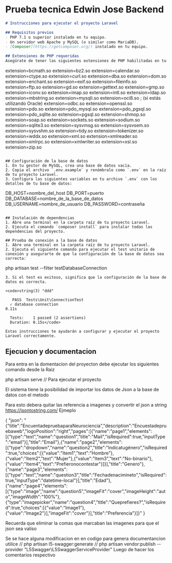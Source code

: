 <h1>Prueba tecnica Edwin Jose Backend</h1>

```markdown
# Instrucciones para ejecutar el proyecto Laravel

## Requisitos previos
- PHP 7.1 o superior instalado en tu equipo.
- Un servidor web Apache y MySQL (o similar como MariaDB).
- [Composer](https://getcomposer.org/) instalado en tu equipo.

## Extensiones de PHP requeridas
Asegúrate de tener las siguientes extensiones de PHP habilitadas en tu archivo `php.ini`:
```
extension=bcmath.so
extension=bz2.so
extension=calendar.so
extension=ctype.so
extension=curl.so
extension=dba.so
extension=dom.so
extension=enchant.so
extension=exif.so
extension=fileinfo.so
extension=ftp.so
extension=gd.so
extension=gettext.so
extension=gmp.so
extension=iconv.so
extension=imap.so
extension=intl.so
extension=ldap.so
extension=mbstring.so
extension=mysqli.so
extension=oci8.so ; (si estás utilizando Oracle)
extension=odbc.so
extension=openssl.so
extension=pdo.so
extension=pdo_mysql.so
extension=pdo_pgsql.so
extension=pdo_sqlite.so
extension=pgsql.so
extension=shmop.so
extension=soap.so
extension=sockets.so
extension=sodium.so
extension=sqlite3.so
extension=sysvmsg.so
extension=sysvsem.so
extension=sysvshm.so
extension=tidy.so
extension=tokenizer.so
extension=wddx.so
extension=xml.so
extension=xmlreader.so
extension=xmlrpc.so
extension=xmlwriter.so
extension=xsl.so
extension=zip.so
```

## Configuración de la base de datos
1. En tu gestor de MySQL, crea una base de datos vacía.
2. Copia el archivo `.env.example` y renómbralo como `.env` en la raíz de tu proyecto Laravel.
3. Configura las siguientes variables en tu archivo `.env` con los detalles de tu base de datos:
```
DB_HOST=nombre_del_host
DB_PORT=puerto
DB_DATABASE=nombre_de_la_base_de_datos
DB_USERNAME=nombre_de_usuario
DB_PASSWORD=contraseña
```

## Instalación de dependencias
1. Abre una terminal en la carpeta raíz de tu proyecto Laravel.
2. Ejecuta el comando `composer install` para instalar todas las dependencias del proyecto.

## Prueba de conexión a la base de datos
1. Abre una terminal en la carpeta raíz de tu proyecto Laravel.
2. Ejecuta el siguiente comando para ejecutar el test unitario de conexión y asegurarte de que la configuración de la base de datos sea correcta:
```
php artisan test --filter testDatabaseConnection
```
3. Si el test es exitoso, significa que la configuración de la base de datos es correcta.

<code>string(3) "ddd"

   PASS  Tests\Unit\ConnectionTest
  ✓ database connection                                                                                                                    0.11s  

  Tests:    1 passed (2 assertions)
  Duration: 0.15s</code>

Estas instrucciones te ayudarán a configurar y ejecutar el proyecto Laravel correctamente.
``` 
<h2> Ejecucion y documentacion </h2>
Para entra en la domentacion del proyecton debe ejecutar los siguientes comando desde la Raiz

php artisan serve // Para ejecutar el proyecto


El sistema tiene la posibilidad de importar los datos de Json a la base de datos con el metodo 

Para esto debera quitar las referencia a imagenes y convertir el json a string https://jsontostring.com/ Ejmeplo 

{
  "json": "{\"title\":\"EncuentadepruebaparaNeurociencia\",\"description\":\"Encuestadepruebaweb\",\"logoPosition\":\"right\",\"pages\":[{\"name\":\"page1\",\"elements\":[{\"type\":\"text\",\"name\":\"question1\",\"title\":\"Mail\",\"isRequired\":true,\"inputType\":\"email\"}],\"title\":\"Email\"},{\"name\":\"page2\",\"elements\":[{\"type\":\"dropdown\",\"name\":\"question2\",\"title\":\"Indicatugénero\",\"isRequired\":true,\"choices\":[{\"value\":\"Item1\",\"text\":\"Hombre\"},{\"value\":\"Item2\",\"text\":\"Mujer\"},{\"value\":\"Item3\",\"text\":\"No-binario\"},{\"value\":\"Item4\",\"text\":\"Prefieronocontestar\"}]}],\"title\":\"Genero\"},{\"name\":\"page3\",\"elements\":[{\"type\":\"text\",\"name\":\"question3\",\"title\":\"Fechadenacimineto\",\"isRequired\":true,\"inputType\":\"datetime-local\"}],\"title\":\"Edad\"},{\"name\":\"page4\",\"elements\":[{\"type\":\"image\",\"name\":\"question5\",\"imageFit\":\"cover\",\"imageHeight\":\"auto\",\"imageWidth\":\"100%\"},{\"type\":\"imagepicker\",\"name\":\"question4\",\"title\":\"Queprefieres?\",\"isRequired\":true,\"choices\":[{\"value\":\"Image1\"},{\"value\":\"Image2\"}],\"imageFit\":\"cover\"}],\"title\":\"Preferencia\"}]}"
}

Recuerda que eliminar la comas que marcaban las imagenes para que el json sea valiso 






Se se hace alguna modificacion en en codigo para genera documentancion utilice 
//  php artisan l5-swagger:generate 
//  php artisan vendor:publish --provider "L5Swagger\L5SwaggerServiceProvider"
Luego de hacer los comentarios respectivo